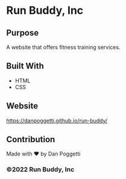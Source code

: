 # Run Buddy, Inc

## Purpose
A website that offers fitness training services.

## Built With
* HTML
* CSS

## Website
https://danpoggetti.github.io/run-buddy/

## Contribution
Made with ❤️ by Dan Poggetti

### ©2022 Run Buddy, Inc
